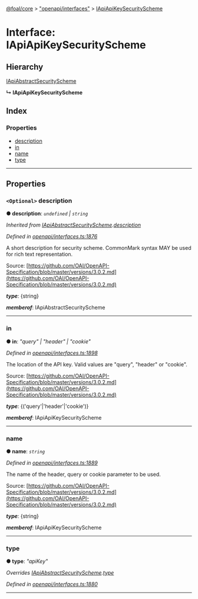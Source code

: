 [@foal/core](../README.md) > ["openapi/interfaces"](../modules/_openapi_interfaces_.md) > [IApiApiKeySecurityScheme](../interfaces/_openapi_interfaces_.iapiapikeysecurityscheme.md)

# Interface: IApiApiKeySecurityScheme

## Hierarchy

 [IApiAbstractSecurityScheme](_openapi_interfaces_.iapiabstractsecurityscheme.md)

**↳ IApiApiKeySecurityScheme**

## Index

### Properties

* [description](_openapi_interfaces_.iapiapikeysecurityscheme.md#description)
* [in](_openapi_interfaces_.iapiapikeysecurityscheme.md#in)
* [name](_openapi_interfaces_.iapiapikeysecurityscheme.md#name)
* [type](_openapi_interfaces_.iapiapikeysecurityscheme.md#type)

---

## Properties

<a id="description"></a>

### `<Optional>` description

**● description**: *`undefined` \| `string`*

*Inherited from [IApiAbstractSecurityScheme](_openapi_interfaces_.iapiabstractsecurityscheme.md).[description](_openapi_interfaces_.iapiabstractsecurityscheme.md#description)*

*Defined in [openapi/interfaces.ts:1876](https://github.com/FoalTS/foal/blob/538afb23/packages/core/src/openapi/interfaces.ts#L1876)*

A short description for security scheme. CommonMark syntax MAY be used for rich text representation.

Source: [https://github.com/OAI/OpenAPI-Specification/blob/master/versions/3.0.2.md](https://github.com/OAI/OpenAPI-Specification/blob/master/versions/3.0.2.md)

*__type__*: {string}

*__memberof__*: IApiAbstractSecurityScheme

___
<a id="in"></a>

###  in

**● in**: *"query" \| "header" \| "cookie"*

*Defined in [openapi/interfaces.ts:1898](https://github.com/FoalTS/foal/blob/538afb23/packages/core/src/openapi/interfaces.ts#L1898)*

The location of the API key. Valid values are "query", "header" or "cookie".

Source: [https://github.com/OAI/OpenAPI-Specification/blob/master/versions/3.0.2.md](https://github.com/OAI/OpenAPI-Specification/blob/master/versions/3.0.2.md)

*__type__*: {('query'\|'header'\|'cookie')}

*__memberof__*: IApiApiKeySecurityScheme

___
<a id="name"></a>

###  name

**● name**: *`string`*

*Defined in [openapi/interfaces.ts:1889](https://github.com/FoalTS/foal/blob/538afb23/packages/core/src/openapi/interfaces.ts#L1889)*

The name of the header, query or cookie parameter to be used.

Source: [https://github.com/OAI/OpenAPI-Specification/blob/master/versions/3.0.2.md](https://github.com/OAI/OpenAPI-Specification/blob/master/versions/3.0.2.md)

*__type__*: {string}

*__memberof__*: IApiApiKeySecurityScheme

___
<a id="type"></a>

###  type

**● type**: *"apiKey"*

*Overrides [IApiAbstractSecurityScheme](_openapi_interfaces_.iapiabstractsecurityscheme.md).[type](_openapi_interfaces_.iapiabstractsecurityscheme.md#type)*

*Defined in [openapi/interfaces.ts:1880](https://github.com/FoalTS/foal/blob/538afb23/packages/core/src/openapi/interfaces.ts#L1880)*

___

